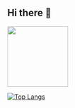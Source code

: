 ## Hi there 👋

<!--
**zhouxiaona/zhouxiaona** is a ✨ _special_ ✨ repository because its `README.md` (this file) appears on your GitHub profile.

Here are some ideas to get you started:

- 🔭 I’m currently working on ...
- 🌱 I’m currently learning ...
- 👯 I’m looking to collaborate on ...
- 🤔 I’m looking for help with ...
- 💬 Ask me about ...
- 📫 How to reach me: ...
- 😄 Pronouns: ...
- ⚡ Fun fact: ...
-->

<img align="" height="137px" src="https://github-readme-stats.vercel.app/api?username=zhouxiaona&hide_border=true&show_icons=true&line_height=21&bg_color=45,E66345,904E95&title_color=ffffff&icon_color=ffffff&text_color=ffffff" />

[![Top Langs](https://github-readme-stats.vercel.app/api/top-langs/?username=zhouxiaona&layout=compact)](https://github.com/anuraghazra/github-readme-stats)

